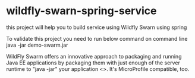 # wildfly-swarn-spring-service
this project will help you to build service using Wildfly Swarn using  spring

 To validate this project you need to run below command on command line
  java -jar demo-swarm.jar
  
WildFly Swarm offers an innovative approach to packaging and running Java EE applications by packaging them with just enough of the server runtime to "java -jar" your application <>. It's MicroProfile compatible, too.
